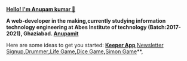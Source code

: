 **[Hello! I'm Anupam kumar 👋]()**


**A web-developer in the making,currently studying information technology engineering at Abes Institute of technology (Batch:2017-2021), Ghaziabad.
[Anupamit](https://www.anupamit.wtf/)**

Here are some ideas to get you started:
**[Keeper App](https://keep-anupamit.web.app/)**,[Newsletter Signup](https://calm-ravine-57509.herokuapp.com/)**,**[Drummer](https://anupamit.github.io/drumer/)**,**[Life Game](https://anupamit.github.io/Life_Game/)**,**[Dice Game](https://anupamit.github.io/diceegame/)**,**[Simon Game](anupamit.github.io/simon_game/)**,
